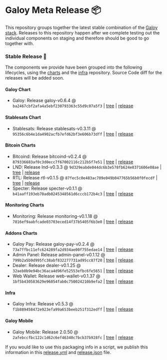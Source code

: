 # Galoy Meta Release 📦

This repository groups together the latest stable combination of the [Galoy stack](https://github.com/GaloyMoney/awesome-galoy#tech-components). 
Releases to this repository happen after we complete testing out the individual components on staging and therefore should be good to go together with.

### Stable Release 🎉

The components we provide have been grouped into the following lifecycles, using the [charts](https://github.com/GaloyMoney/charts) and the [infra](https://github.com/GaloyMoney/galoy-infra) repository. 
Source Code diff for the releases will be added soon.

#### Galoy Chart
- Galoy: Release galoy-v0.6.4 @ `ba2467cbf2afa4a5ebf230793363c55d9c07a5f3` | [tree](https://github.com/GaloyMoney/charts/tree/ba2467cbf2afa4a5ebf230793363c55d9c07a5f3/charts/galoy) | [release](https://github.com/GaloyMoney/charts/releases/tag/galoy-v0.6.4)

#### Stablesats Chart
- Stablesats: Release stablesats-v0.3.11 @ `95356c6b4e1da4902acfb7efd62bf3e606b73dff` | [tree](https://github.com/GaloyMoney/charts/tree/95356c6b4e1da4902acfb7efd62bf3e606b73dff/charts/stablesats) | [release](https://github.com/GaloyMoney/charts/releases/tag/stablesats-v0.3.11)

#### Bitcoin Charts
- Bitcoind: Release bitcoind-v0.2.4 @ `879336683af0c3d0ecc7f67002116c212b5f7e51` | [tree](https://github.com/GaloyMoney/charts/tree/879336683af0c3d0ecc7f67002116c212b5f7e51/charts/bitcoind) | [release](https://github.com/GaloyMoney/charts/releases/tag/bitcoind-v0.2.4)
- LND: Release lnd-v0.3.3 @ `9d329eabde044dc6b3e578fb624e0371606e08ae` | [tree](https://github.com/GaloyMoney/charts/tree/9d329eabde044dc6b3e578fb624e0371606e08ae/charts/lnd) | [release](https://github.com/GaloyMoney/charts/releases/tag/lnd-v0.3.3)
- RTL: Release rtl-v0.1.5 @ `87fec5c0e483ac709e049b047765b56b0f0fecdf` | [tree](https://github.com/GaloyMoney/charts/tree/87fec5c0e483ac709e049b047765b56b0f0fecdf/charts/rtl) | [release](https://github.com/GaloyMoney/charts/releases/tag/rtl-v0.1.5)
- Specter: Release specter-v0.1.1 @ `b41aaff193eb70adb0245348561d6cccb172b4c3` | [tree](https://github.com/GaloyMoney/charts/tree/b41aaff193eb70adb0245348561d6cccb172b4c3/charts/specter) | [release](https://github.com/GaloyMoney/charts/releases/tag/specter-v0.1.1)

#### Monitoring Charts
- Monitoring: Release monitoring-v0.1.18 @ `7816ef9aabfcade03703eced14f37b5405f6b3e0` | [tree](https://github.com/GaloyMoney/charts/tree/7816ef9aabfcade03703eced14f37b5405f6b3e0/charts/monitoring) | [release](https://github.com/GaloyMoney/charts/releases/tag/monitoring-v0.1.18)

#### Addons Charts
- Galoy Pay: Release galoy-pay-v0.2.4 @ `73a7ffbc11efc624289fa2d934ae00f755edae14` | [tree](https://github.com/GaloyMoney/charts/tree/73a7ffbc11efc624289fa2d934ae00f755edae14/charts/galoy-pay) | [release](https://github.com/GaloyMoney/charts/releases/tag/galoy-pay-v0.2.4)
- Admin Panel: Release admin-panel-v0.1.12 @ `799b2a5b9d995fc38abf832277731ad95cc87f20` | [tree](https://github.com/GaloyMoney/charts/tree/799b2a5b9d995fc38abf832277731ad95cc87f20/charts/admin-panel) | [release](https://github.com/GaloyMoney/charts/releases/tag/admin-panel-v0.1.12)
- Dealer: Release dealer-v0.1.25 @ `32aeb0b9e94bc36aca4d96fe52553efbc6fe5651` | [tree](https://github.com/GaloyMoney/charts/tree/32aeb0b9e94bc36aca4d96fe52553efbc6fe5651/charts/dealer) | [release](https://github.com/GaloyMoney/charts/releases/tag/dealer-v0.1.25)
- Web Wallet: Release web-wallet-v0.1.37 @ `1bf5b430583629e96054fab0c750024210b9efa2` | [tree](https://github.com/GaloyMoney/charts/tree/1bf5b430583629e96054fab0c750024210b9efa2/charts/web_wallet) | [release](https://github.com/GaloyMoney/charts/releases/tag/web-wallet-v0.1.37)

#### Infra

- Galoy Infra: Release v0.5.3 @ `f1b889458472e923efa99a653beeb251f312edff` | [tree](https://github.com/GaloyMoney/galoy-infra/tree/f1b889458472e923efa99a653beeb251f312edff) | [release](https://github.com/GaloyMoney/galoy-infra/releases/tag/v0.5.3)

#### Galoy Mobile

- Galoy Mobile: Release 2.0.50 @ `2afebccfbc122c1d62c6ef46340c7bcb37b928fc` | [tree](https://github.com/GaloyMoney/galoy-mobile/tree/2afebccfbc122c1d62c6ef46340c7bcb37b928fc) | [release](https://github.com/GaloyMoney/galoy-mobile/releases/tag/2.0.50)

If you would like to use this packaging info in a script, we publish this information in this [release.yml](./release.yml) and [release.json](./release.json) file.
